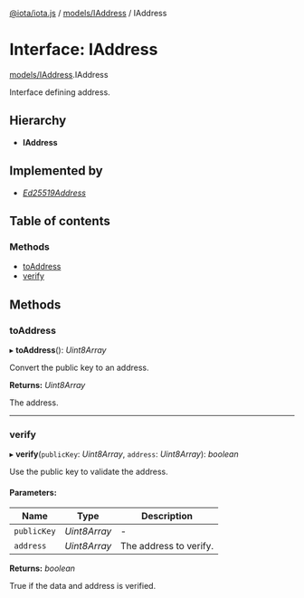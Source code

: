 [@iota/iota.js](../../README.md) / [models/IAddress](../../modules/models_iaddress.md) / IAddress

# Interface: IAddress

[models/IAddress](../../modules/models_iaddress.md).IAddress

Interface defining address.

## Hierarchy

* **IAddress**

## Implemented by

* [*Ed25519Address*](../../classes/addresstypes/ed25519address.ed25519address.md)

## Table of contents

### Methods

- [toAddress](iaddress.iaddress.md#toaddress)
- [verify](iaddress.iaddress.md#verify)

## Methods

### toAddress

▸ **toAddress**(): *Uint8Array*

Convert the public key to an address.

**Returns:** *Uint8Array*

The address.

___

### verify

▸ **verify**(`publicKey`: *Uint8Array*, `address`: *Uint8Array*): *boolean*

Use the public key to validate the address.

#### Parameters:

Name | Type | Description |
------ | ------ | ------ |
`publicKey` | *Uint8Array* | - |
`address` | *Uint8Array* | The address to verify.   |

**Returns:** *boolean*

True if the data and address is verified.
